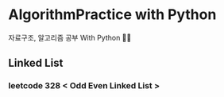 # AlgorithmPractice with Python
자료구조, 알고리즘 공부 With Python :memo::memo:

## Linked List
### leetcode 328 < Odd Even Linked List > 
